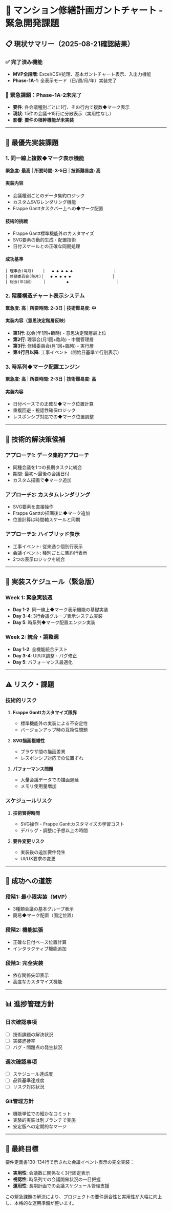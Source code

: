 # 🚨 マンション修繕計画ガントチャート - 緊急開発課題

## 📋 **現状サマリー（2025-08-21確認結果）**

### ✅ **完了済み機能**
- **MVP全段階**: Excel/CSV処理、基本ガントチャート表示、入出力機能
- **Phase-1A-1**: 全表示モード（日/週/月/年）実装完了

### 🚨 **緊急課題：Phase-1A-2未完了**
- **要件**: 各会議種別ごとに1行、その行内で複数◆マーク表示
- **現状**: 15件の会議→15行に分散表示（実用性なし）
- **影響**: **要件の根幹機能が未実装**

---

## 🎯 **最優先実装課題**

### **1. 同一線上複数◆マーク表示機能**
**緊急度: 最高** | **所要時間: 3-5日** | **技術難易度: 高**

#### 実装内容
- 会議種別ごとのデータ集約ロジック
- カスタムSVGレンダリング機能
- Frappe Ganttタスクバー上への◆マーク配置

#### 技術的挑戦
- Frappe Gantt標準機能外のカスタマイズ
- SVG要素の動的生成・配置技術
- 日付スケールとの正確な同期処理

#### 成功基準
```
│ 理事会(毎月)    │   ◆ ◆ ◆ ◆ ◆                  │
│ 修繕委員会(毎月)│   ◆ ◆ ◆ ◆ ◆                  │  
│ 総会(年1回)     │         ◆                     │
```

### **2. 階層構造チャート表示システム**
**緊急度: 高** | **所要時間: 2-3日** | **技術難易度: 中**

#### 実装内容（意思決定階層反映）
- **第1行**: 総会(年1回+臨時) - 意思決定階層最上位
- **第2行**: 理事会(月1回+臨時) - 中間管理層  
- **第3行**: 修繕委員会(月1回+臨時) - 実行層
- **第4行目以降**: 工事イベント（開始日基準で行別表示）

### **3. 時系列◆マーク配置エンジン**
**緊急度: 高** | **所要時間: 2-3日** | **技術難易度: 高**

#### 実装内容
- 日付ベースでの正確な◆マーク位置計算
- 重複回避・視認性確保ロジック
- レスポンシブ対応での◆マーク位置調整

---

## 🔧 **技術的解決策候補**

### **アプローチ1: データ集約アプローチ**
- 同種会議を1つの長期タスクに統合
- 期間: 最初〜最後の会議日付
- カスタム描画で◆マーク追加

### **アプローチ2: カスタムレンダリング**
- SVG要素を直接操作
- Frappe Ganttの描画後に◆マーク追加
- 位置計算は時間軸スケールと同期

### **アプローチ3: ハイブリッド表示**
- 工事イベント: 従来通り個別行表示
- 会議イベント: 種別ごとに集約行表示
- 2つの表示ロジックを統合

---

## 📅 **実装スケジュール（緊急版）**

### **Week 1: 緊急実装週**
- **Day 1-2**: 同一線上◆マーク表示機能の基礎実装
- **Day 3-4**: 3行会議グループ表示システム実装
- **Day 5**: 時系列◆マーク配置エンジン実装

### **Week 2: 統合・調整週**
- **Day 1-2**: 全機能統合テスト
- **Day 3-4**: UI/UX調整・バグ修正
- **Day 5**: パフォーマンス最適化

---

## ⚠️ **リスク・課題**

### **技術的リスク**
1. **Frappe Ganttカスタマイズ限界**
   - 標準機能外の実装による不安定性
   - バージョンアップ時の互換性問題

2. **SVG描画複雑性**
   - ブラウザ間の描画差異
   - レスポンシブ対応での位置ずれ

3. **パフォーマンス問題**
   - 大量会議データでの描画遅延
   - メモリ使用量増加

### **スケジュールリスク**
1. **技術習得時間**
   - SVG操作・Frappe Ganttカスタマイズの学習コスト
   - デバッグ・調整に予想以上の時間

2. **要件変更リスク**
   - 実装後の追加要件発生
   - UI/UX要求の変更

---

## 🎯 **成功への道筋**

### **段階1: 最小限実装（MVP）**
- 3種類会議の基本グループ表示
- 簡易◆マーク配置（固定位置）

### **段階2: 機能拡張**
- 正確な日付ベース位置計算
- インタラクティブ機能追加

### **段階3: 完全実装**
- 依存関係矢印表示
- 高度なカスタマイズ機能

---

## 📊 **進捗管理方針**

### **日次確認事項**
- [ ] 技術課題の解決状況
- [ ] 実装進捗率
- [ ] バグ・問題点の発生状況

### **週次確認事項**
- [ ] スケジュール達成度
- [ ] 品質基準達成度
- [ ] リスク対応状況

### **Git管理方針**
- 機能単位での細かなコミット
- 実験的実装は別ブランチで実施
- 安定版への定期的なマージ

---

## 🏁 **最終目標**

要件定義書130-134行で示された会議イベント表示の完全実装：
- **実用性**: 会議数に関係なく3行固定表示
- **視認性**: 時系列での会議開催状況の一目把握
- **運用性**: 長期計画での会議スケジュール管理支援

この緊急課題の解決により、プロジェクトの要件適合性と実用性が大幅に向上し、本格的な運用準備が整います。